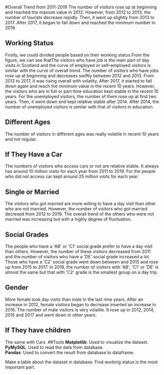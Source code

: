 #Overall Trend from 2011-2019
The number of visitors rose up at beginning and reached the maxium value in 2012. However, 
from 2012 to 2013, the number of tourists decrease repidly. Then, it went up slightly from 
2013 to 2017. After 2017, it began to fall down and reached the minimum number in 2019.
## Working Status
Firstly, we could divided people based on their working status.From the figure, 
we can see thatThe visitors who have job is the main part of day visits 
in Scotland and  the curve of employed or self-employed visitors is similar with the curve 
of overall trend. The number of visitors who have jobs rose up at beginning and decreases 
swiftly between 2012 and 2013. From 2012 to 2017, it was rising overall with volatity.
After 2017, it started to fall down again and reach the minimum value in the recent 10 
years. However, the visitors who are in full or part time education kept stable in the 
recent 10 years. For the unemployed visitors, the number of them rose up at first two 
years. Then, it went down and kept relative stable after 2014. After 2014, the number 
of unemployed visitors is similar with that of visitors in education.
## Different Ages
The number of visitors in different ages was really volatile in recent 10 
years and not regular.
## If They Have a Car
The numbers of visitors who access cars or not are relative stable. It always 
has around 10 million visits for each year from 2011 to 2019. For the people 
who did not access car kept around 25 million visits for each year.
## Single or Married
The visitors who got married are more willing to have a day visit than 
other who are not married. However, the number of visitors who got married 
decresed from 2012 to 2019. The overall trend of the others who were not married 
was increasing but with a highly degree of fluctuation.
## Social Grades
The people who have a 'AB' or 'C1' social grade prefer to have a day visit than others. 
However, the number of these visitors decreased from 2011 and the number of visitors who 
have a 'DE' social grade increased a lot. Those who have a 'C2' social grade went down between 
and 2015 and rose up from 2015 to 2017. In 2019, the number of visitors with 'AB', 'C1' or 'DE' 
is almost the same but that with 'C2' grade is the smallest group on a day trip.
## Gender
More female took day visits than male in the last nine years. After an increase in 2012, 
female visitors began to decrease inserted an increase in 2016. The number of male visitors 
is very volatile. It rose up in 2012, 2014, 2015 and 2017 and went down in other years.
## If They have children
The same with Cars.
##Tools
**Matplotlib**: Used to visualize the dataset.  
**PyMySQL**: Used to read the data from database.  
**Pandas**: Used to convert the result from database to dataframe.

Make a table about the dataset in database.
Find working status is the most important part.